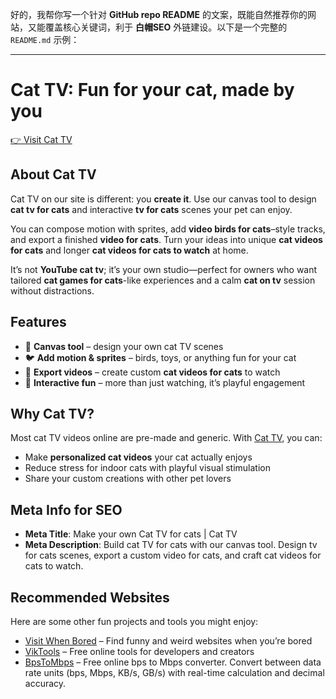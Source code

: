 好的，我帮你写一个针对 **GitHub repo README** 的文案，既能自然推荐你的网站，又能覆盖核心关键词，利于 **白帽SEO** 外链建设。以下是一个完整的 `README.md` 示例：

---

# Cat TV: Fun for your cat, made by you

[👉 Visit Cat TV](https://cat-tv.net)

## About Cat TV

Cat TV on our site is different: you **create it**. Use our canvas tool to design **cat tv for cats** and interactive **tv for cats** scenes your pet can enjoy.

You can compose motion with sprites, add **video birds for cats**–style tracks, and export a finished **video for cats**. Turn your ideas into unique **cat videos for cats** and longer **cat videos for cats to watch** at home.

It’s not **YouTube cat tv**; it’s your own studio—perfect for owners who want tailored **cat games for cats**-like experiences and a calm **cat on tv** session without distractions.

## Features

* 🎨 **Canvas tool** – design your own cat TV scenes
* 🐦 **Add motion & sprites** – birds, toys, or anything fun for your cat
* 📼 **Export videos** – create custom **cat videos for cats** to watch
* 🐾 **Interactive fun** – more than just watching, it’s playful engagement

## Why Cat TV?

Most cat TV videos online are pre-made and generic. With [Cat TV](https://cat-tv.net), you can:

* Make **personalized cat videos** your cat actually enjoys
* Reduce stress for indoor cats with playful visual stimulation
* Share your custom creations with other pet lovers

## Meta Info for SEO

* **Meta Title**: Make your own Cat TV for cats | Cat TV
* **Meta Description**: Build cat TV for cats with our canvas tool. Design tv for cats scenes, export a custom video for cats, and craft cat videos for cats to watch.

## Recommended Websites

Here are some other fun projects and tools you might enjoy:

* [Visit When Bored](https://visit-when-bored.com) – Find funny and weird websites when you’re bored
* [VikTools](https://viktools.site) – Free online tools for developers and creators
* [BpsToMbps](https://bpstombps.com) – Free online bps to Mbps converter. Convert between data rate units (bps, Mbps, KB/s, GB/s) with real-time calculation and decimal accuracy.
